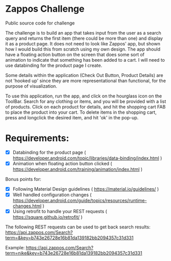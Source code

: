 # Zappos Challenge
Public source code for challenge

The challenge is to build an app that takes input from the user as a search query and returns the first item (there could be more than one) and display it as a product page. It does not need to look like Zappos' app, but shown how I would build this from scratch using my own design. The app should have a floating action button on the screen that does some sort of animation to indicate that something has been added to a cart. I will need to use databinding for the product page I create.

Some details within the application (Check Out Button, Product Details) are not 'hooked up' since they are more representational than functional, for the purpose of visualization.

To use this application, run the app, and click on the hourglass icon on the ToolBar. Search for any clothing or items, and you will be provided with a list of products. Click on each product for details, and hit the shopping cart FAB to place the product into your cart.
To delete items in the shopping cart, press and longclick the desired item, and hit 'ok' in the pop-up.

# Requirements:
- [x] Databinding for the product page ( https://developer.android.com/topic/libraries/data-binding/index.html )
- [x] Animation when floating action button clicked ( https://developer.android.com/training/animation/index.html )

Bonus points for:
- [x] Following Material Design guidelines ( https://material.io/guidelines/ )
- [x] Well handled configuration changes ( https://developer.android.com/guide/topics/resources/runtime-changes.html )
- [x] Using retrofit to handle your REST requests ( https://square.github.io/retrofit/ )

The following REST requests can be used to get back search results: https://api.zappos.com/Search?term=&key=b743e26728e16b81da139182bb2094357c31d331

Example:
https://api.zappos.com/Search?term=nike&key=b743e26728e16b81da139182bb2094357c31d331
